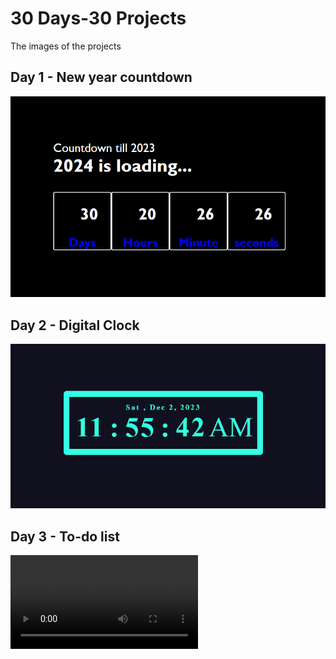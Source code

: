 # 30 Days-30 Projects
The images of the projects 

## Day 1 - New  year countdown
![image](Images/newyear.png)

## Day 2 - Digital Clock
![image](Images/dv.png)

## Day 3 - To-do list
![video](https://github.com/Khushi018/30Days-30Projects/blob/main/Images/todolistvi.mp4)

